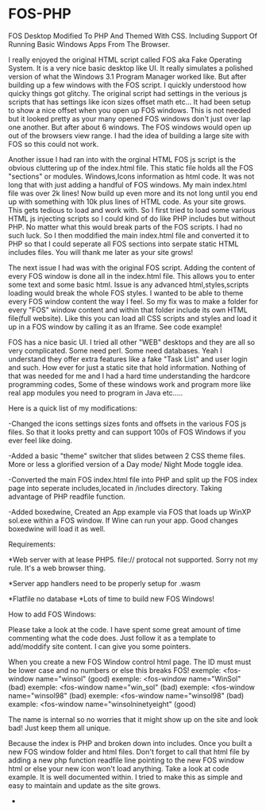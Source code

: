 # FOS-PHP
FOS Desktop Modified To PHP And Themed With CSS.  Including Support Of Running Basic Windows Apps From The Browser.


I really enjoyed the original HTML script called FOS aka Fake Operating System. It is a very nice basic desktop like UI. It really simulates a polished version of what the Windows 3.1 Program Manager worked like. But after building up a few windows with the FOS script. I quickly understood how quicky things got glitchy. The original script had settings in the verious js scripts that has settings like icon sizes offset math etc... It had been setup to show a nice offset when you open up FOS windows. This is not needed but it looked pretty as your many opened FOS windows don't just over lap one another. But after about 6 windows. The FOS windows would open up out of the browsers view range. I had the idea of building a large site with FOS so this could not work.


Another issue I had ran into with the orginal HTML FOS js script is the obvious cluttering up of the index.html file. This static file holds all the FOS "sections" or modules. Windows,Icons information as html code. It was not long that with just adding a handful of FOS windows. My main index.html file was over 2k lines! Now build up even more and its not long until you end up with something with 10k plus lines of HTML code. As your site grows. This gets tedious to load and work with. So I first tried to load some various HTML js injecting scripts so I could kind of do like PHP includes but without PHP. No matter what this would break parts of the FOS scripts. I had no such luck. So I then moddified the main index.html file and converted it to PHP so that I could seperate all FOS sections into serpate static HTML includes files. You will thank me later as your site grows!

The next issue I had was with the original FOS script. Adding the content of every FOS window is done all in the index.html file. This allows you to enter some text and some basic html. Issue is any advanced html,styles,scripts loading would break the whole FOS styles. I wanted to be able to theme every FOS window content the way I feel. So my fix was to make a folder for every "FOS" window content and within that folder include its own HTML file(full website). Like this you can load all CSS scripts and styles and load it up in a FOS window by calling it as an Iframe. See code example!


FOS has a nice basic UI. I tried all other "WEB" desktops and they are all so very complicated. Some need perl. Some need databases. Yeah I understand they offer extra features like a fake "Task List" and user login and such. How ever for just a static site that hold information. Nothing of that was needed for me and I had a hard time understanding the hardcore programming codes, Some of these windows work and program more like real app modules you need to program in Java etc.....




Here is a quick list of my modifications:


-Changed the icons settings sizes fonts and offsets in the various FOS js files. So that it looks pretty and can support 100s of FOS Windows if you ever feel like doing.

-Added a basic "theme" switcher that slides between 2 CSS theme files. More or less a glorified version of a Day mode/ Night Mode toggle idea. 

-Converted the main FOS index.html file into PHP and split up the FOS index page into seperate includes,located in /includes directory. Taking advantage of PHP readfile function.

-Added boxedwine, Created an App example via FOS that loads up WinXP sol.exe within a FOS window. If Wine can run your app. Good changes boxedwine will load it as well. 




Requirements:



*Web server with at lease PHP5. file:// protocal not supported. Sorry not my rule. It's a web browser thing. 

*Server app handlers need to be properly setup for .wasm

*Flatfile no database
*Lots of time to build new FOS Windows!




How to add FOS Windows:

Please take a look at the code. I have spent some great amount of time commenting what the code does. Just follow it as a template to add/moddify site content. I can give you some pointers.

When you create a new FOS Window control html page. The ID must must be lower case and no numbers or else this breaks FOS!
exemple: <fos-window name="winsol" (good)
exemple: <fos-window name="WinSol" (bad)
exemple: <fos-window name="win_sol" (bad)
exemple: <fos-window name="winsol98" (bad)
exemple: <fos-window name="winsol98" (bad)
example: <fos-window name="winsolninetyeight" (good)

The name is internal so no worries that it might show up on the site and look bad! Just keep them all unique.



Because the index is PHP and broken down into includes. Once you built a new FOS window folder and html files. Don't forget to call that html file by adding a new php function readfile line pointing to the new FOS window html or else your new icon won't load anything. Take a look at code example. It is well documented within. I tried to make this as simple and easy to maintain and update as the site grows.
                     

*


